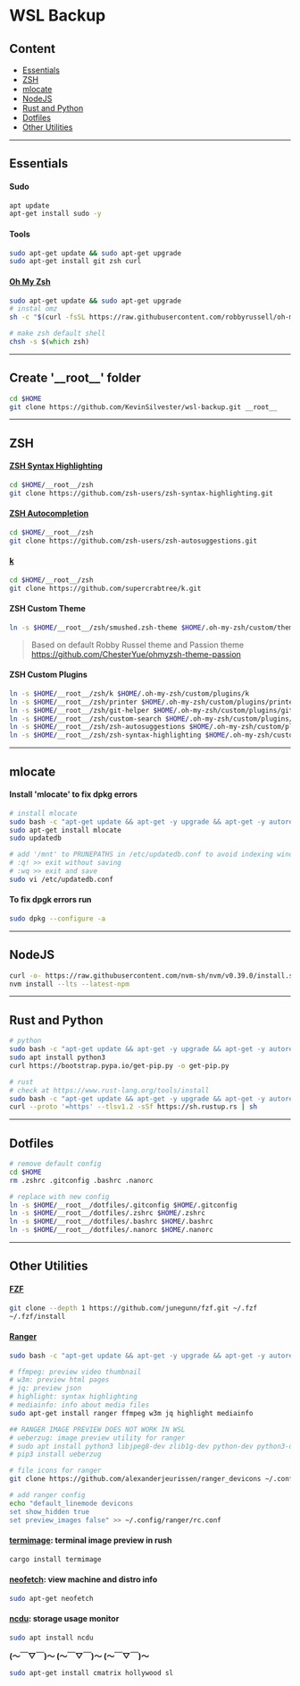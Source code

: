 # **WSL Backup**

## **Content**
- [Essentials](#essentials)
- [ZSH](#zsh)
- [mlocate](#mlocate)
- [NodeJS](#nodejs)
- [Rust and Python](#rust-and-python)
- [Dotfiles](#dotfiles)
- [Other Utilities](#other-utilities)

******************************************************************************************************************

## **Essentials**
#### **Sudo**
```zsh
apt update
apt-get install sudo -y
```
#### **Tools**
```zsh
sudo apt-get update && sudo apt-get upgrade
sudo apt-get install git zsh curl
```

#### **[Oh My Zsh](https://github.com/ohmyzsh/ohmyzsh)**
```zsh
sudo apt-get update && sudo apt-get upgrade
# instal omz
sh -c "$(curl -fsSL https://raw.githubusercontent.com/robbyrussell/oh-my-zsh/master/tools/install.sh)"

# make zsh default shell
chsh -s $(which zsh)
```
******************************************************************************************************************

## **Create '\_\_root\_\_' folder**
```zsh
cd $HOME
git clone https://github.com/KevinSilvester/wsl-backup.git __root__
```
******************************************************************************************************************

## **ZSH**
#### **[ZSH Syntax Highlighting](https://github.com/zsh-users/zsh-syntax-highlighting)**
```zsh
cd $HOME/__root__/zsh
git clone https://github.com/zsh-users/zsh-syntax-highlighting.git
```

#### **[ZSH Autocompletion](https://github.com/zsh-users/zsh-autosuggestions)**
```zsh
cd $HOME/__root__/zsh
git clone https://github.com/zsh-users/zsh-autosuggestions.git
```

#### **[k](https://github.com/supercrabtree/k)**
```zsh
cd $HOME/__root__/zsh
git clone https://github.com/supercrabtree/k.git
```

#### **ZSH Custom Theme**
```zsh
ln -s $HOME/__root__/zsh/smushed.zsh-theme $HOME/.oh-my-zsh/custom/themes/smushed.zsh-theme
```
> Based on default Robby Russel theme and Passion theme <https://github.com/ChesterYue/ohmyzsh-theme-passion>

#### **ZSH Custom Plugins**
```zsh
ln -s $HOME/__root__/zsh/k $HOME/.oh-my-zsh/custom/plugins/k
ln -s $HOME/__root__/zsh/printer $HOME/.oh-my-zsh/custom/plugins/printer
ln -s $HOME/__root__/zsh/git-helper $HOME/.oh-my-zsh/custom/plugins/git-helper
ln -s $HOME/__root__/zsh/custom-search $HOME/.oh-my-zsh/custom/plugins/custom-search
ln -s $HOME/__root__/zsh/zsh-autosuggestions $HOME/.oh-my-zsh/custom/plugins/zsh-autosuggestions
ln -s $HOME/__root__/zsh/zsh-syntax-highlighting $HOME/.oh-my-zsh/custom/plugins/zsh-syntax-highlighting
```

******************************************************************************************************************

## **mlocate**
#### **Install 'mlocate' to fix dpkg errors**
```zsh
# install mlocate
sudo bash -c "apt-get update && apt-get -y upgrade && apt-get -y autoremove && apt-get -y clean"
sudo apt-get install mlocate
sudo updatedb

# add '/mnt' to PRUNEPATHS in /etc/updatedb.conf to avoid indexing windows files when running fix
# :q! >> exit without saving
# :wq >> exit and save
sudo vi /etc/updatedb.conf

```
#### **To fix dpgk errors run**
```zsh
sudo dpkg --configure -a
```

******************************************************************************************************************
## **NodeJS**
```zsh
curl -o- https://raw.githubusercontent.com/nvm-sh/nvm/v0.39.0/install.sh | bash
nvm install --lts --latest-npm
```
******************************************************************************************************************

## **Rust and Python**
```zsh
# python
sudo bash -c "apt-get update && apt-get -y upgrade && apt-get -y autoremove && apt-get -y clean"
sudo apt install python3
curl https://bootstrap.pypa.io/get-pip.py -o get-pip.py

# rust
# check at https://www.rust-lang.org/tools/install
sudo bash -c "apt-get update && apt-get -y upgrade && apt-get -y autoremove && apt-get -y clean"
curl --proto '=https' --tlsv1.2 -sSf https://sh.rustup.rs | sh
```

******************************************************************************************************************

## **Dotfiles**
```zsh
# remove default config
cd $HOME
rm .zshrc .gitconfig .bashrc .nanorc

# replace with new config
ln -s $HOME/__root__/dotfiles/.gitconfig $HOME/.gitconfig
ln -s $HOME/__root__/dotfiles/.zshrc $HOME/.zshrc
ln -s $HOME/__root__/dotfiles/.bashrc $HOME/.bashrc
ln -s $HOME/__root__/dotfiles/.nanorc $HOME/.nanorc
```

******************************************************************************************************************

## **Other Utilities**
#### **[FZF](https://github.com/junegunn/fzf)**
```zsh
git clone --depth 1 https://github.com/junegunn/fzf.git ~/.fzf
~/.fzf/install
```

#### **[Ranger](https://github.com/ranger/ranger)**
```zsh
sudo bash -c "apt-get update && apt-get -y upgrade && apt-get -y autoremove && apt-get -y clean"

# ffmpeg: preview video thumbnail 
# w3m: preview html pages
# jq: preview json
# highlight: syntax highlighting
# mediainfo: info about media files
sudo apt-get install ranger ffmpeg w3m jq highlight mediainfo

## RANGER IMAGE PREVIEW DOES NOT WORK IN WSL
# ueberzug: image preview utility for ranger
# sudo apt install python3 libjpeg8-dev zlib1g-dev python-dev python3-dev libxtst-dev libx11-dev python3-distutil
# pip3 install ueberzug

# file icons for ranger
git clone https://github.com/alexanderjeurissen/ranger_devicons ~/.config/ranger/plugins/ranger_devicons

# add ranger config
echo "default_linemode devicons
set show_hidden true
set preview_images false" >> ~/.config/ranger/rc.conf
```

#### **[termimage](https://github.com/nabijaczleweli/termimage):** terminal image preview in rush
```zsh
cargo install termimage
```

#### **[neofetch](https://github.com/dylanaraps/neofetch):** view machine and distro info
```zsh
sudo apt-get neofetch
```

#### **[ncdu](https://github.com/rofl0r/ncdu):** storage usage monitor
```zsh
sudo apt install ncdu
```

**(～￣▽￣)～  (～￣▽￣)～  (～￣▽￣)～**
```zsh
sudo apt-get install cmatrix hollywood sl
```


